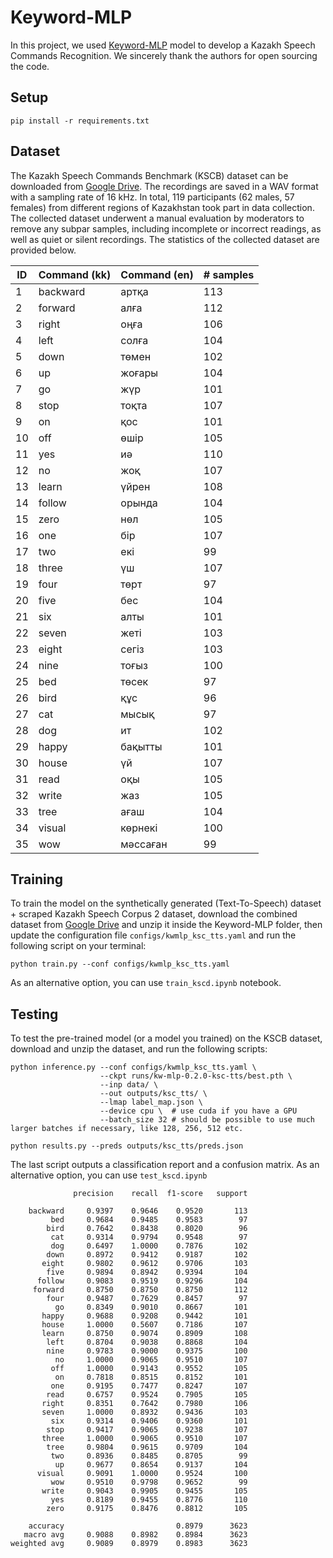 # Keyword-MLP

In this project, we used [Keyword-MLP](https://github.com/AI-Research-BD/Keyword-MLP) model to develop a Kazakh Speech Commands Recognition. We sincerely thank the authors for open sourcing the code. 

## Setup

```
pip install -r requirements.txt
```

## Dataset
The Kazakh Speech Commands Benchmark (KSCB) dataset can be downloaded from [Google Drive](https://drive.google.com/file/d/1b2K8cU5rTTQutpibx-cPUF4smXodohEt/view?usp=share_link). The recordings are saved in a WAV format with a sampling rate of 16 kHz. In total, 119 participants (62 males, 57 females) from different regions of Kazakhstan took part in data collection. The collected dataset underwent a manual evaluation by moderators to remove any subpar samples, including incomplete or incorrect readings, as well as quiet or silent recordings. The statistics of the collected dataset are provided below.

|ID| Command (kk)|Command (en)|# samples|
|--|--------|--------|---|
|1| backward | артқа | 113 |
|2| forward	| алға | 112  |
|3| right	| оңға | 106 | 
|4| left | солға | 104 | 
|5| down | төмен | 102 |
|6| up	 | жоғары | 104 | 
|7| go	 | жүр  | 101 |
|8| stop | тоқта | 107 |
|9| on	| қос	| 101 |
|10| off	| өшір	| 105 |
|11| yes	| иә | 110 |
|12| no	| жоқ	| 107 |
|13| learn | үйрен | 108 |	
|14| follow	| орында | 104 |
|15| zero	| нөл	| 105 |
|16| one	| бір	| 107 |
|17| two	| екі	| 99 |
|18| three	| үш | 107 |
|19| four	| төрт | 97 |
|20| five	| бес	| 104 |
|21| six	| алты | 101 |	
|22| seven	| жеті | 103 |
|23| eight	| сегіз	| 103 |
|24| nine	| тоғыз	| 100 |
|25| bed	| төсек	| 97 |
|26| bird	| құс	| 96 |
|27| cat	| мысық	| 97 |
|28| dog	| ит | 102 |
|29| happy	| бақытты	| 101 |
|30| house	| үй | 107 |
|31| read	| оқы	| 105 |
|32| write	| жаз	| 105 |
|33| tree	| ағаш | 104 |
|34| visual |	көрнекі	| 100 |
|35| wow	| мәссаған	| 99|



## Training

To train the model on the synthetically generated (Text-To-Speech) dataset + scraped Kazakh Speech Corpus 2 dataset, download the combined dataset from [Google Drive](https://drive.google.com/file/d/1tMiXB5vWqn8RgrmvCXCj-NVuDLEQ1E2e/view?usp=share_link) and unzip it inside the Keyword-MLP folder, then update the configuration file ```configs/kwmlp_ksc_tts.yaml``` and run the following script on your terminal:

```
python train.py --conf configs/kwmlp_ksc_tts.yaml
```

As an alternative option, you can use ```train_kscd.ipynb``` notebook.


## Testing

To test the pre-trained model (or a model you trained) on the KSCB dataset, download and unzip the dataset, and run the following scripts:
```
python inference.py --conf configs/kwmlp_ksc_tts.yaml \
                    --ckpt runs/kw-mlp-0.2.0-ksc-tts/best.pth \
                    --inp data/ \
                    --out outputs/ksc_tts/ \
                    --lmap label_map.json \
                    --device cpu \  # use cuda if you have a GPU
                    --batch_size 32 # should be possible to use much larger batches if necessary, like 128, 256, 512 etc.
```
```
python results.py --preds outputs/ksc_tts/preds.json
```
The last script outputs a classification report and a confusion matrix. As an alternative option, you can use ```test_kscd.ipynb```
```
              precision    recall  f1-score   support

    backward     0.9397    0.9646    0.9520       113
         bed     0.9684    0.9485    0.9583        97
        bird     0.7642    0.8438    0.8020        96
         cat     0.9314    0.9794    0.9548        97
         dog     0.6497    1.0000    0.7876       102
        down     0.8972    0.9412    0.9187       102
       eight     0.9802    0.9612    0.9706       103
        five     0.9894    0.8942    0.9394       104
      follow     0.9083    0.9519    0.9296       104
     forward     0.8750    0.8750    0.8750       112
        four     0.9487    0.7629    0.8457        97
          go     0.8349    0.9010    0.8667       101
       happy     0.9688    0.9208    0.9442       101
       house     1.0000    0.5607    0.7186       107
       learn     0.8750    0.9074    0.8909       108
        left     0.8704    0.9038    0.8868       104
        nine     0.9783    0.9000    0.9375       100
          no     1.0000    0.9065    0.9510       107
         off     1.0000    0.9143    0.9552       105
          on     0.7818    0.8515    0.8152       101
         one     0.9195    0.7477    0.8247       107
        read     0.6757    0.9524    0.7905       105
       right     0.8351    0.7642    0.7980       106
       seven     1.0000    0.8932    0.9436       103
         six     0.9314    0.9406    0.9360       101
        stop     0.9417    0.9065    0.9238       107
       three     1.0000    0.9065    0.9510       107
        tree     0.9804    0.9615    0.9709       104
         two     0.8936    0.8485    0.8705        99
          up     0.9677    0.8654    0.9137       104
      visual     0.9091    1.0000    0.9524       100
         wow     0.9510    0.9798    0.9652        99
       write     0.9043    0.9905    0.9455       105
         yes     0.8189    0.9455    0.8776       110
        zero     0.9175    0.8476    0.8812       105

    accuracy                         0.8979      3623
   macro avg     0.9088    0.8982    0.8984      3623
weighted avg     0.9089    0.8979    0.8983      3623
```
